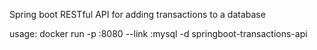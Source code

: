 Spring boot RESTful API for adding transactions to a database

usage: docker run -p <port>:8080 --link <SQL container name>:mysql -d springboot-transactions-api 